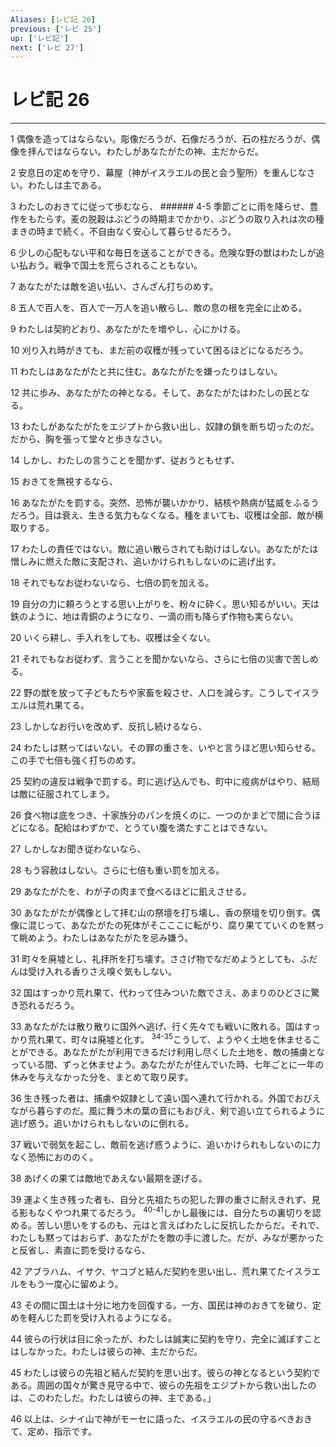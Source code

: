 ```yaml
---
Aliases: [レビ記 26]
previous: ['レビ 25']
up: ['レビ記']
next: ['レビ 27']
---
```

# レビ記 26

***




1 
偶像を造ってはならない。彫像だろうが、石像だろうが、石の柱だろうが、偶像を拝んではならない。わたしがあなたがたの神、主だからだ。 



2 
安息日の定めを守り、幕屋（神がイスラエルの民と会う聖所）を重んじなさい。わたしは主である。 



3 
わたしのおきてに従って歩むなら、 ###### 4-5 季節ごとに雨を降らせ、豊作をもたらす。麦の脱穀はぶどうの時期までかかり、ぶどうの取り入れは次の種まきの時まで続く。不自由なく安心して暮らせるだろう。 



6 
少しの心配もない平和な毎日を送ることができる。危険な野の獣はわたしが追い払おう。戦争で国土を荒らされることもない。 



7 
あなたがたは敵を追い払い、さんざん打ちのめす。 



8 
五人で百人を、百人で一万人を追い散らし、敵の息の根を完全に止める。 



9 
わたしは契約どおり、あなたがたを増やし、心にかける。 



10 
刈り入れ時がきても、まだ前の収穫が残っていて困るほどになるだろう。 



11 
わたしはあなたがたと共に住む。あなたがたを嫌ったりはしない。 



12 
共に歩み、あなたがたの神となる。そして、あなたがたはわたしの民となる。 



13 
わたしがあなたがたをエジプトから救い出し、奴隷の鎖を断ち切ったのだ。だから、胸を張って堂々と歩きなさい。 



14 
しかし、わたしの言うことを聞かず、従おうともせず、 



15 
おきてを無視するなら、 



16 
あなたがたを罰する。突然、恐怖が襲いかかり、結核や熱病が猛威をふるうだろう。目は衰え、生きる気力もなくなる。種をまいても、収穫は全部、敵が横取りする。 



17 
わたしの責任ではない。敵に追い散らされても助けはしない。あなたがたは憎しみに燃えた敵に支配され、追いかけられもしないのに逃げ出す。 



18 
それでもなお従わないなら、七倍の罰を加える。 



19 
自分の力に頼ろうとする思い上がりを、粉々に砕く。思い知るがいい。天は鉄のように、地は青銅のようになり、一滴の雨も降らず作物も実らない。 



20 
いくら耕し、手入れをしても、収穫は全くない。 



21 
それでもなお従わず、言うことを聞かないなら、さらに七倍の災害で苦しめる。 



22 
野の獣を放って子どもたちや家畜を殺させ、人口を減らす。こうしてイスラエルは荒れ果てる。 



23 
しかしなお行いを改めず、反抗し続けるなら、 



24 
わたしは黙ってはいない。その罪の重さを、いやと言うほど思い知らせる。この手で七倍も強く打ちのめす。 



25 
契約の違反は戦争で罰する。町に逃げ込んでも、町中に疫病がはやり、結局は敵に征服されてしまう。 



26 
食べ物は底をつき、十家族分のパンを焼くのに、一つのかまどで間に合うほどになる。配給はわずかで、とうてい腹を満たすことはできない。 



27 
しかしなお聞き従わないなら、 



28 
もう容赦はしない。さらに七倍も重い罰を加える。 



29 
あなたがたを、わが子の肉まで食べるほどに飢えさせる。 



30 
あなたがたが偶像として拝む山の祭壇を打ち壊し、香の祭壇を切り倒す。偶像に混じって、あなたがたの死体がそこここに転がり、腐り果てていくのを黙って眺めよう。わたしはあなたがたを忌み嫌う。 



31 
町々を廃墟とし、礼拝所を打ち壊す。ささげ物でなだめようとしても、ふだんは受け入れる香りさえ嗅ぐ気もしない。 



32 
国はすっかり荒れ果て、代わって住みついた敵でさえ、あまりのひどさに驚き恐れるだろう。 



33 
あなたがたは散り散りに国外へ逃げ、行く先々でも戦いに敗れる。国はすっかり荒れ果て、町々は廃墟と化す。 <sup class="versenum">34-35</sup>こうして、ようやく土地を休ませることができる。あなたがたが利用できるだけ利用し尽くした土地を、敵の捕虜となっている間、ずっと休ませよう。あなたがたが住んでいた時、七年ごとに一年の休みを与えなかった分を、まとめて取り戻す。 



36 
生き残った者は、捕虜や奴隷として遠い国へ連れて行かれる。外国でおびえながら暮らすのだ。風に舞う木の葉の音にもおびえ、剣で追い立てられるように逃げ惑う。追いかけられもしないのに倒れる。 



37 
戦いで弱気を起こし、敵前を逃げ惑うように、追いかけられもしないのに力なく恐怖におののく。 



38 
あげくの果ては敵地であえない最期を遂げる。 



39 
運よく生き残った者も、自分と先祖たちの犯した罪の重さに耐えきれず、見る影もなくやつれ果てるだろう。 <sup class="versenum">40-41</sup>しかし最後には、自分たちの裏切りを認める。苦しい思いをするのも、元はと言えばわたしに反抗したからだ。それで、わたしも黙ってはおらず、あなたがたを敵の手に渡した。だが、みなが悪かったと反省し、素直に罰を受けるなら、 



42 
アブラハム、イサク、ヤコブと結んだ契約を思い出し、荒れ果てたイスラエルをもう一度心に留めよう。 



43 
その間に国土は十分に地力を回復する。一方、国民は神のおきてを破り、定めを軽んじた罰を受け入れるようになる。 



44 
彼らの行状は目に余ったが、わたしは誠実に契約を守り、完全に滅ぼすことはしなかった。わたしは彼らの神、主だからだ。 



45 
わたしは彼らの先祖と結んだ契約を思い出す。彼らの神となるという契約である。周囲の国々が驚き見守る中で、彼らの先祖をエジプトから救い出したのは、このわたしだ。わたしは彼らの神、主である。」 



46 
以上は、シナイ山で神がモーセに語った、イスラエルの民の守るべきおきて、定め、指示です。
